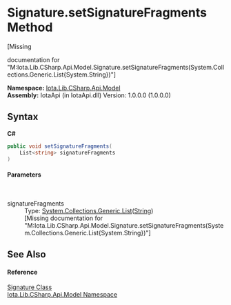 # Signature.setSignatureFragments Method 
 

\[Missing <summary> documentation for "M:Iota.Lib.CSharp.Api.Model.Signature.setSignatureFragments(System.Collections.Generic.List{System.String})"\]

**Namespace:**&nbsp;<a href="N_Iota_Lib_CSharp_Api_Model">Iota.Lib.CSharp.Api.Model</a><br />**Assembly:**&nbsp;IotaApi (in IotaApi.dll) Version: 1.0.0.0 (1.0.0.0)

## Syntax

**C#**<br />
``` C#
public void setSignatureFragments(
	List<string> signatureFragments
)
```


#### Parameters
&nbsp;<dl><dt>signatureFragments</dt><dd>Type: <a href="http://msdn2.microsoft.com/en-us/library/6sh2ey19" target="_blank">System.Collections.Generic.List</a>(<a href="http://msdn2.microsoft.com/en-us/library/s1wwdcbf" target="_blank">String</a>)<br />\[Missing <param name="signatureFragments"/> documentation for "M:Iota.Lib.CSharp.Api.Model.Signature.setSignatureFragments(System.Collections.Generic.List{System.String})"\]</dd></dl>

## See Also


#### Reference
<a href="T_Iota_Lib_CSharp_Api_Model_Signature">Signature Class</a><br /><a href="N_Iota_Lib_CSharp_Api_Model">Iota.Lib.CSharp.Api.Model Namespace</a><br />